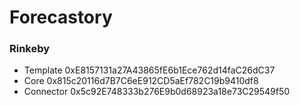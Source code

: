 # Forecastory

### Rinkeby

- Template
  0xE8157131a27A43865fE6b1Ece762d14faC26dC37
- Core
  0x815c20116d7B7C6eE912CD5aEf782C19b9410df8
- Connector
  0x5c92E748333b276E9b0d68923a18e73C29549f50

